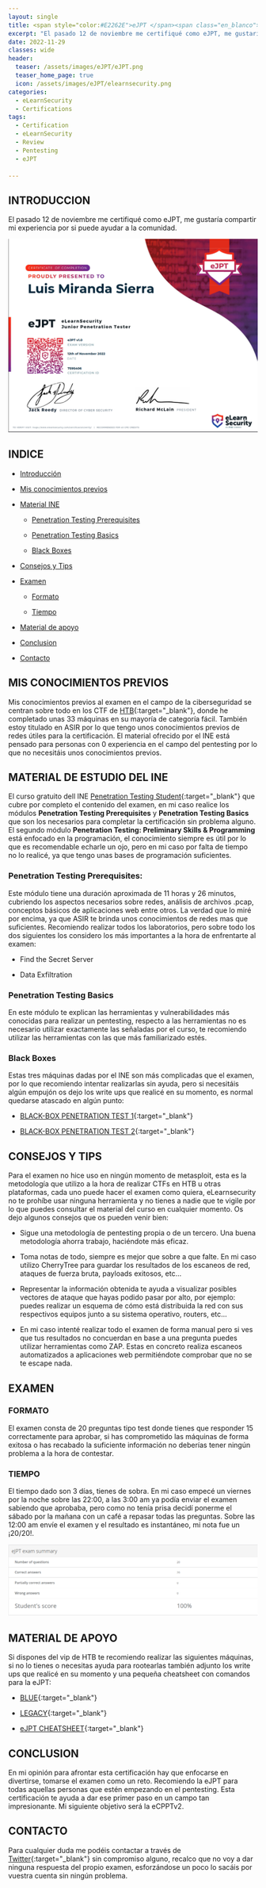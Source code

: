 ```yaml
---
layout: single
title: <span style="color:#E2262E">eJPT </span><span class="en_blanco">-</span><span class="elearnsecurity_rojo"> e</span><span class="elearnsecurity_azul">Learn</span><span class="elearnsecurity_morado">Security </span><span class="en_blanco">- </span><span class="es_rojo">E</span><span class="es_amarillo">S</span><span class="es_rojo">P</span>
excerpt: "El pasado 12 de noviembre me certifiqué como eJPT, me gustaría compartir mi experiencia por si puede ayudar a la comunidad."
date: 2022-11-29
classes: wide
header:
  teaser: /assets/images/eJPT/eJPT.png
  teaser_home_page: true
  icon: /assets/images/eJPT/elearnsecurity.png
categories:
  - eLearnSecurity
  - Certifications
tags:
  - Certification
  - eLearnSecurity
  - Review
  - Pentesting
  - eJPT

---
```


## INTRODUCCION

El pasado 12 de noviembre me certifiqué como eJPT, me gustaría compartir mi experiencia por si puede ayudar a la comunidad.

![](../assets/images/eJPT/certificado.png)

## INDICE

- [Introducción](#introduccion)

- [Mis conocimientos previos](#mis-conocimientos-previos)

- [Material INE](#material-de-estudio-del-ine)
  
  - [Penetration Testing Prerequisites](#penetration-testing-prerequisites)
  
  - [Penetration Testing  Basics](#penetration-testing-basics)
  
  - [Black Boxes ](#black-boxes)

- [Consejos y Tips](#consejos-y-tips)

- [Examen](#examen)
  
  - [Formato](#formato)
  
  - [Tiempo](#tiempo)

- [Material de apoyo](#material-de-apoyo)

- [Conclusion](#conclusion)

- [Contacto](#contacto)

## MIS CONOCIMIENTOS PREVIOS

Mis conocimientos previos al examen en el campo de la ciberseguridad se centran sobre todo en los CTF  de [HTB](https://app.hackthebox.com/profile/1104062){:target="_blank"}, donde he completado unas 33 máquinas en su mayoría de categoría fácil. También estoy titulado en ASIR por lo que tengo unos conocimientos previos de redes útiles para la certificación. El material ofrecido por el INE está pensado para personas con 0 experiencia en el campo del pentesting por lo que no necesitáis unos conocimientos previos. 

## MATERIAL DE ESTUDIO DEL INE

El curso gratuito dell INE [Penetration Testing Student](https://my.ine.com/CyberSecurity/learning-paths/a223968e-3a74-45ed-884d-2d16760b8bbd/penetration-testing-student){:target="_blank"} que cubre por completo el contenido del examen, en mi caso realice los módulos **Penetration Testing Prerequisites** y **Penetration Testing Basics** que son los necesarios para completar la certificación sin problema alguno. El segundo módulo **Penetration Testing: Preliminary Skills & Programming** está enfocado en la programación, el conocimiento siempre es útil por lo que es recomendable echarle un ojo, pero en mi caso por falta de tiempo no lo realicé, ya que tengo unas bases de programación suficientes. 

### Penetration Testing Prerequisites:

Este módulo tiene una duración aproximada de 11 horas y 26 minutos, cubriendo los aspectos necesarios sobre redes, análisis de archivos .pcap, conceptos básicos de aplicaciones web entre otros. La verdad que lo miré por encima, ya que ASIR te brinda unos conocimientos de redes mas que suficientes. Recomiendo realizar todos los laboratorios, pero sobre todo los dos siguientes los considero los más importantes a la hora de enfrentarte al examen:

- Find the Secret Server

- Data Exfiltration 

### Penetration Testing Basics

En este módulo te explican las herramientas y vulnerabilidades más conocidas para realizar un pentesting, respecto a las herramientas no es necesario utilizar exactamente las señaladas por el curso, te recomiendo utilizar las herramientas con las que más familiarizado estés. 

### Black Boxes

Estas tres máquinas dadas por el INE son más complicadas que el examen, por lo que recomiendo intentar realizarlas sin ayuda, pero si necesitáis algún empujón os dejo los write ups que realicé en su momento, es normal quedarse atascado en algún punto:

- [BLACK-BOX PENETRATION TEST 1](https://app.gitbook.com/o/XbiiI4X9hlkdhbhNUdlr/s/A4cKpxZtcHiULQi1sIuQ/ejpt/write-up-black-box-1){:target="_blank"}

- [BLACK-BOX PENETRATION TEST 2](https://app.gitbook.com/o/XbiiI4X9hlkdhbhNUdlr/s/A4cKpxZtcHiULQi1sIuQ/ejpt/write-up-black-box-2){:target="_blank"}

## CONSEJOS Y TIPS

Para el examen no hice uso en ningún momento de metasploit, esta es la metodología que utilizo a la hora de realizar CTFs en HTB u otras plataformas, cada uno puede hacer el examen como quiera, eLearnsecurity no te prohíbe usar ninguna herramienta y no tienes a nadie que te vigile por lo que puedes consultar el material del curso en cualquier momento. Os dejo algunos consejos que os pueden venir bien:

- Sigue una metodología de pentesting propia o de un tercero. Una buena metodología ahorra trabajo, haciéndote más eficaz.

- Toma notas de todo, siempre es mejor que sobre a que falte. En mi caso utilizo CherryTree para guardar los resultados de los escaneos de red, ataques de fuerza bruta, payloads exitosos, etc...

- Representar la información obtenida te ayuda a visualizar posibles vectores de ataque que hayas podido pasar por alto, por ejemplo: puedes realizar un esquema de cómo está distribuida la red con sus respectivos equipos junto a su sistema operativo, routers, etc...

- En mi caso intenté realizar todo el examen de forma manual pero si ves que tus resultados no concuerdan en base a una pregunta puedes utilizar herramientas como ZAP. Estas en concreto realiza escaneos automatizados a aplicaciones web permitiéndote comprobar que no se te escape nada. 

## EXAMEN

### FORMATO

El examen consta de 20 preguntas tipo test donde tienes que responder 15 correctamente para aprobar, si has comprometido las máquinas de forma exitosa o has recabado la suficiente información no deberías tener ningún problema a la hora de contestar. 

### TIEMPO

El tiempo dado son 3 días, tienes de sobra. En mi caso empecé un viernes por la noche sobre las 22:00, a las 3:00 am ya podía enviar el examen sabiendo que aprobaba, pero como no tenía prisa decidí ponerme el sábado por la mañana con un café a repasar todas las preguntas. Sobre las 12:00 am envíe el examen y el resultado es instantáneo, mi nota fue un ¡20/20!.

![](../assets/images/eJPT/nota_final.png)

## MATERIAL DE APOYO

Si dispones del vip de HTB te recomiendo realizar las siguientes máquinas, si no lo tienes o necesitas ayuda para rootearlas también adjunto los write ups que realicé en su momento y una pequeña cheatsheet con comandos para la eJPT:

- [BLUE](https://void4m0n.github.io/Blue-Hack-The-Box/){:target="_blank"}

- [LEGACY](https://void4m0n.github.io/Legacy-Hack-The-Box/){:target="_blank"}

- [eJPT CHEATSHEET](https://app.gitbook.com/o/XbiiI4X9hlkdhbhNUdlr/s/A4cKpxZtcHiULQi1sIuQ/ejpt/ejpt-notes){:target="_blank"}

## CONCLUSION

En mi opinión para afrontar esta certificación hay que enfocarse en divertirse, tomarse el examen como un reto. Recomiendo la eJPT para todas aquellas personas que estén empezando en el pentesting. Esta certificación te  ayuda a dar ese primer paso en un campo tan impresionante. Mi siguiente objetivo será la eCPPTv2.

## CONTACTO

Para cualquier duda me podéis contactar a través de [Twitter](https://twitter.com/Void4m0n){:target="_blank"} sin compromiso alguno, recalco que no voy a dar ninguna respuesta del propio examen, esforzándose un poco lo sacáis por vuestra cuenta sin ningún problema.
